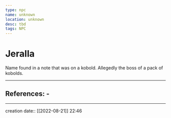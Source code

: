 ```yaml
---
type: npc
name: unknown
location: unknown
desc: tbd
tags: NPC
---
```


# Jeralla 
Name found in a note that was on a kobold. 
Allegedly the boss of a pack of kobolds.
___ 
## References: - 
--- 
creation date:: [[2022-08-21]] 22:46